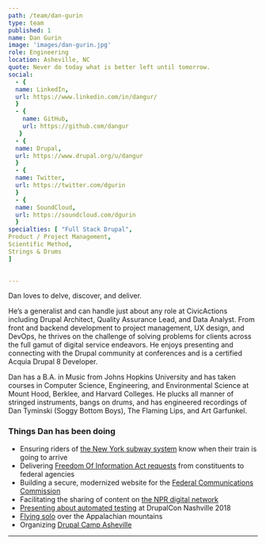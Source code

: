 ```yaml
---
path: /team/dan-gurin
type: team
published: 1
name: Dan Gurin
image: 'images/dan-gurin.jpg'
role: Engineering
location: Asheville, NC
quote: Never do today what is better left until tomorrow.
social: 
  - {
  name: LinkedIn,
  url: https://www.linkedin.com/in/dangur/
  }
  - {
    name: GitHub,
    url: https://github.com/dangur
   }
  - {
  name: Drupal,
  url: https://www.drupal.org/u/dangur
  }
  - {
  name: Twitter,
  url: https://twitter.com/dgurin
  }
  - {
  name: SoundCloud,
  url: https://soundcloud.com/dgurin
  }
specialties: [ "Full Stack Drupal",
Product / Project Management,
Scientific Method,
Strings & Drums
]

  
---
```


Dan loves to delve, discover, and deliver. 

He’s a generalist and can handle just about any role at CivicActions including Drupal Architect, Quality Assurance Lead, and Data Analyst. From front and backend development to project management, UX design, and DevOps, he thrives on the challenge of solving problems for clients across the full gamut of digital service endeavors. He enjoys presenting and connecting with the Drupal community at conferences and is a certified Acquia Drupal 8 Developer.

Dan has a B.A. in Music from Johns Hopkins University and has taken courses in Computer Science, Engineering, and Environmental Science at Mount Hood, Berklee, and Harvard Colleges. He plucks all manner of stringed instruments, bangs on drums, and has engineered recordings of Dan Tyminski (Soggy Bottom Boys), The Flaming Lips, and Art Garfunkel.



### Things Dan has been doing
* Ensuring riders of [the New York subway system](https://dev.acquia.com/blog/using-drupal-8-and-aws-iot-to-power-digital-signage-for-new-yorks-subway-system/01/10/2018/20051?utm_source=drupal-newsletter&utm_medium=email&utm_campaign=drupal-newsletter-20181004) know when their train is going to arrive
* Delivering [Freedom Of Information Act requests](https://www.foia.gov/) from constituents to federal agencies
* Building a secure, modernized website for the [Federal Communications Commission](https://civicactions.com/case-study/fcc)
* Facilitating the sharing of content on [the NPR digital network](http://digitalservices.npr.org/topic/core-publisher)
* [Presenting about automated testing](https://events.drupal.org/nashville2018/sessions/sweet-test-suite) at DrupalCon Nashville 2018
* [Flying solo](https://photos.app.goo.gl/J2zCEP64FFhmTwRi7) over the Appalachian mountains
* Organizing [Drupal Camp Asheville](https://www.drupalasheville.com/)

-----------------------------------

